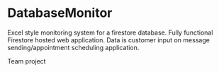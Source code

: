 # DatabaseMonitor
Excel style monitoring system for a firestore database. Fully functional Firestore hosted web application. Data is customer input on message sending/appointment scheduling application.


Team project
